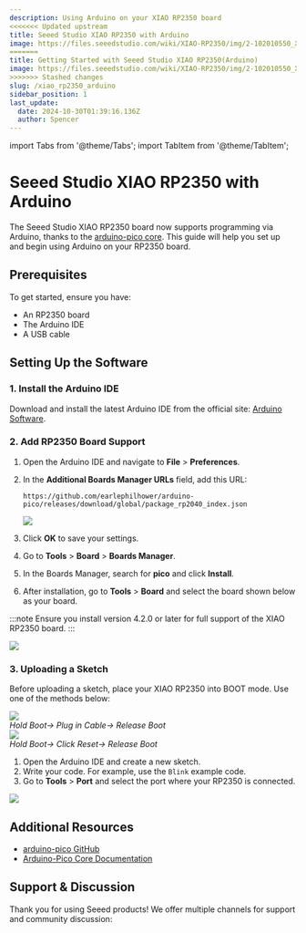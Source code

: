 ```yaml
---
description: Using Arduino on your XIAO RP2350 board
<<<<<<< Updated upstream
title: Seeed Studio XIAO RP2350 with Arduino
image: https://files.seeedstudio.com/wiki/XIAO-RP2350/img/2-102010550_XIAO_RP2350-45font_1.webp
=======
title: Getting Started with Seeed Studio XIAO RP2350(Arduino)
image: https://files.seeedstudio.com/wiki/XIAO-RP2350/img/2-102010550_XIAO_RP2350-45font_1.png
>>>>>>> Stashed changes
slug: /xiao_rp2350_arduino
sidebar_position: 1
last_update:
  date: 2024-10-30T01:39:16.136Z
  author: Spencer
---
```


import Tabs from '@theme/Tabs';
import TabItem from '@theme/TabItem';

# Seeed Studio XIAO RP2350 with Arduino

The Seeed Studio XIAO RP2350 board now supports programming via Arduino, thanks to the [arduino-pico core](https://github.com/earlephilhower/arduino-pico). This guide will help you set up and begin using Arduino on your RP2350 board.

## Prerequisites

To get started, ensure you have:

- An RP2350 board
- The Arduino IDE
- A USB cable

## Setting Up the Software

### 1. Install the Arduino IDE

Download and install the latest Arduino IDE from the official site: [Arduino Software](https://www.arduino.cc/en/software).

### 2. Add RP2350 Board Support

1. Open the Arduino IDE and navigate to **File** > **Preferences**.
2. In the **Additional Boards Manager URLs** field, add this URL:

    ```shell
    https://github.com/earlephilhower/arduino-pico/releases/download/global/package_rp2040_index.json
    ```

    <div style={{ textAlign: 'center' }}>
    <img src="https://files.seeedstudio.com/wiki/XIAO-RP2350/img/arduino-url.png" style={{ width: 680, height: 'auto', "border-radius": '12.8px' }} />
    </div>

3. Click **OK** to save your settings.
4. Go to **Tools** > **Board** > **Boards Manager**.
5. In the Boards Manager, search for **pico** and click **Install**.
6. After installation, go to **Tools** > **Board** and select the board shown below as your board.

:::note
Ensure you install version 4.2.0 or later for full support of the XIAO RP2350 board.
:::

<div style={{ textAlign: 'center' }}>
<img src="https://files.seeedstudio.com/wiki/XIAO-RP2350/img/arduino-board-option.png" style={{ width: 680, height: 'auto', "border-radius": '12.8px' }} />
</div>

### 3. Uploading a Sketch

Before uploading a sketch, place your XIAO RP2350 into BOOT mode. Use one of the methods below:

<Tabs>
<TabItem value="method1" label="Method 1: Before Connecting to Computer" default>

<div style={{textAlign:'center'}}><img src="https://files.seeedstudio.com/wiki/XIAO-RP2350/img/enter-boot-no-charge.gif" style={{width:500, height:'auto', "border-radius": '12.8px' }}/><div style={{ marginTop: '-8px' }}><em>Hold Boot-> Plug in Cable-> Release Boot</em></div></div>

</TabItem>

<TabItem value="method2" label="Method 2: While Connected to Computer">

<div style={{textAlign:'center'}}><img src="https://files.seeedstudio.com/wiki/XIAO-RP2350/img/enter-boot-charged.gif" style={{width:500, height:'auto', "border-radius": '12.8px' }}/><div style={{ marginTop: '-8px' }}><em>Hold Boot-> Click Reset-> Release Boot</em></div></div>

</TabItem>
</Tabs>

1. Open the Arduino IDE and create a new sketch.
2. Write your code. For example, use the `Blink` example code.
3. Go to **Tools** > **Port** and select the port where your RP2350 is connected.

<div style={{ textAlign: 'center' }}>
<img src="https://files.seeedstudio.com/wiki/XIAO-RP2350/img/arduino-firmware-upload.png" style={{ width: 680, height: 'auto', "border-radius": '12.8px' }} />
</div>

## Additional Resources

- [arduino-pico GitHub](https://github.com/earlephilhower/arduino-pico)
- [Arduino-Pico Core Documentation](https://arduino-pico.readthedocs.io/en/latest/install.html)

## Support & Discussion

Thank you for using Seeed products! We offer multiple channels for support and community discussion:

<div class="button_tech_support_container">
<a href="https://forum.seeedstudio.com/" class="button_forum"></a>
<a href="https://www.seeedstudio.com/contacts" class="button_email"></a>
</div>

<div class="button_tech_support_container">
<a href="https://discord.gg/kpY74apCWj" class="button_discord"></a>
<a href="https://github.com/Seeed-Studio/wiki-documents/discussions/69" class="button_discussion"></a>
</div>
